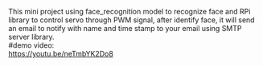 This mini project using face_recognition model to recognize face and RPi library to control servo through PWM signal, after identify face, it will send an email to notify with name and time stamp to your email using SMTP server library.          
#demo video:     
https://youtu.be/neTmbYK2Do8
